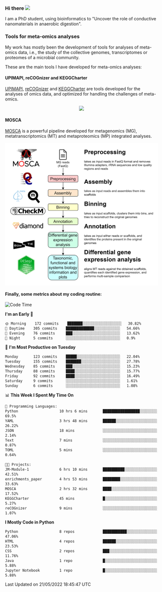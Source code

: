 ### Hi there <img src="https://media.giphy.com/media/hvRJCLFzcasrR4ia7z/giphy.gif" width="25px">

I am a PhD student, using bioinformatics to "Uncover the role of conductive nanomaterials in anaerobic digestion".

### Tools for meta-omics analyses

My work has mostly been the development of tools for analyses of meta-omics data, i.e., the study of the collective genomes, transcriptomes or proteomes of a microbial community.

These are the main tools I have developed for meta-omics analyses:

#### UPIMAPI, reCOGnizer and KEGGCharter

[UPIMAPI](https://github.com/iquasere/UPIMAPI), [reCOGnizer](https://github.com/iquasere/reCOGnizer) and [KEGGCharter](https://github.com/iquasere/KEGGCharter) are tools developed for the analyses of omics data, and optimized for handling the challenges of meta-omics.

<p align="center">
    <img src="assets/annotation_paper.png">
</p>

#### MOSCA

[MOSCA](https://github.com/iquasere/MOSCA) is a powerful pipeline developed for metagenomics (MG), metatranscriptomics (MT) and metaproteomics (MP) integrated analyses.

<p align="center">
    <img src="assets/mosca_workflow.png" align="center" width="700">
</p>


#### Finally, some metrics about my coding routine:

<!--START_SECTION:waka-->
![Code Time](http://img.shields.io/badge/Code%20Time-0%20secs-blue)

**I'm an Early 🐤** 

```text
🌞 Morning    172 commits    ███████░░░░░░░░░░░░░░░░░░   30.82% 
🌆 Daytime    305 commits    █████████████░░░░░░░░░░░░   54.66% 
🌃 Evening    76 commits     ███░░░░░░░░░░░░░░░░░░░░░░   13.62% 
🌙 Night      5 commits      ░░░░░░░░░░░░░░░░░░░░░░░░░   0.9%

```
📅 **I'm Most Productive on Tuesday** 

```text
Monday       123 commits    █████░░░░░░░░░░░░░░░░░░░░   22.04% 
Tuesday      155 commits    ███████░░░░░░░░░░░░░░░░░░   27.78% 
Wednesday    85 commits     ███░░░░░░░░░░░░░░░░░░░░░░   15.23% 
Thursday     88 commits     ████░░░░░░░░░░░░░░░░░░░░░   15.77% 
Friday       92 commits     ████░░░░░░░░░░░░░░░░░░░░░   16.49% 
Saturday     9 commits      ░░░░░░░░░░░░░░░░░░░░░░░░░   1.61% 
Sunday       6 commits      ░░░░░░░░░░░░░░░░░░░░░░░░░   1.08%

```


📊 **This Week I Spent My Time On** 

```text
💬 Programming Languages: 
Python                   10 hrs 6 mins       █████████████████░░░░░░░░   69.5% 
YAML                     3 hrs 48 mins       ██████░░░░░░░░░░░░░░░░░░░   26.22% 
JSON                     18 mins             ░░░░░░░░░░░░░░░░░░░░░░░░░   2.14% 
Text                     7 mins              ░░░░░░░░░░░░░░░░░░░░░░░░░   0.87% 
TOML                     5 mins              ░░░░░░░░░░░░░░░░░░░░░░░░░   0.64%

🐱‍💻 Projects: 
JM-Module-1              6 hrs 10 mins       ██████████░░░░░░░░░░░░░░░   42.51% 
enrichments_paper        4 hrs 53 mins       ████████░░░░░░░░░░░░░░░░░   33.63% 
MOSCA                    2 hrs 32 mins       ████░░░░░░░░░░░░░░░░░░░░░   17.52% 
KEGGCharter              45 mins             █░░░░░░░░░░░░░░░░░░░░░░░░   5.27% 
reCOGnizer               9 mins              ░░░░░░░░░░░░░░░░░░░░░░░░░   1.07%

```

**I Mostly Code in Python** 

```text
Python                   8 repos             ███████████░░░░░░░░░░░░░░   47.06% 
HTML                     4 repos             ██████░░░░░░░░░░░░░░░░░░░   23.53% 
CSS                      2 repos             ███░░░░░░░░░░░░░░░░░░░░░░   11.76% 
Java                     1 repo              █░░░░░░░░░░░░░░░░░░░░░░░░   5.88% 
Jupyter Notebook         1 repo              █░░░░░░░░░░░░░░░░░░░░░░░░   5.88%

```



 Last Updated on 21/05/2022 18:45:47 UTC
<!--END_SECTION:waka-->
